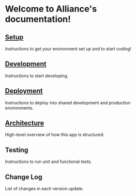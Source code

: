 # Welcome to Alliance's documentation!

## [Setup](install.md)

Instructions to get your environment set up and to start coding!

## [Development](development.md)

Instructions to start developing.

## [Deployment](deployment.md)

Instructions to deploy into shared development and production environments.

## [Architecture](https://github.com/NorthBridge/alliance-community/blob/master/README.md)

High-level overview of how this app is structured.

## Testing

Instructions to run unit and functional tests.

## Change Log

List of changes in each version update.
